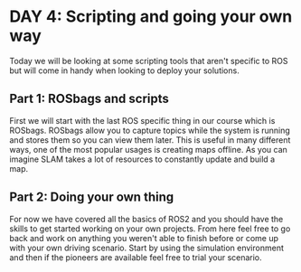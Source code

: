 # DAY 4: Scripting and going your own way

Today we will be looking at some scripting tools that aren't specific to ROS but will come in handy when looking to deploy your solutions.

## Part 1: ROSbags and scripts

First we will start with the last ROS specific thing in our course which is ROSbags. ROSbags allow you to capture topics while the system is running and stores them so you can view them later. This is useful in many different ways, one of the most popular usages is creating maps offline. As you can imagine SLAM takes a lot of resources to constantly update and build a map. 

## Part 2: Doing your own thing

For now we have covered all the basics of ROS2 and you should have the skills to get started working on your own projects. From here feel free to go back and work on anything you weren't able to finish before or come up with your own driving scenario. Start by using the simulation environment and then if the pioneers are available feel free to trial your scenario.